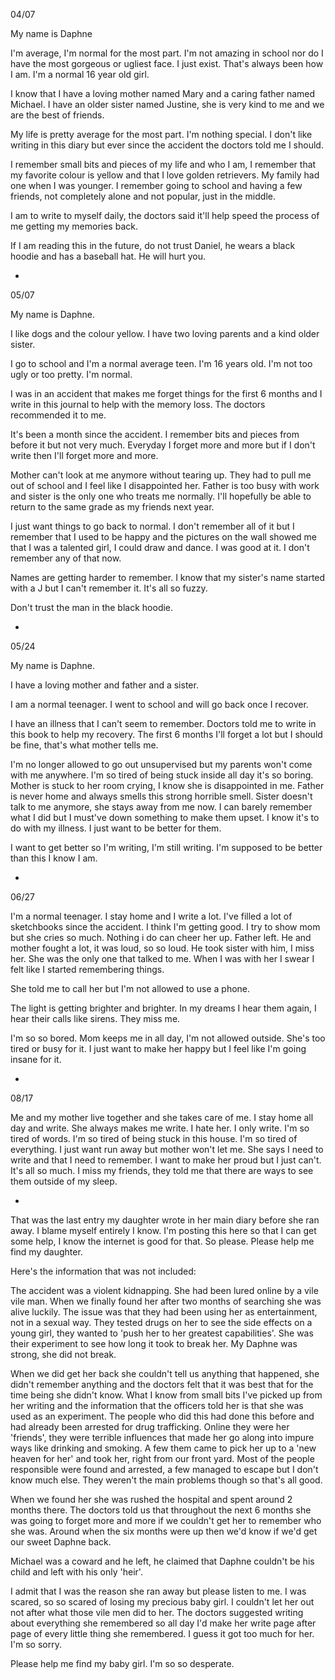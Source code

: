 04/07

My name is Daphne

I'm average, I'm normal for the most part. I'm not amazing in school nor do I have the most gorgeous or ugliest face. I just exist. That's always been how I am. I'm a normal 16 year old girl. 

I know that I have a loving mother named Mary and a caring father named Michael. I have an older sister named Justine, she is very kind to me and we are the best of friends.

My life is pretty average for the most part. I'm nothing special. I don't like writing in this diary but ever since the accident the doctors told me I should. 

I remember small bits and pieces of my life and who I am, I remember that my favorite colour is yellow and that I love golden retrievers. My family had one when I was younger. I remember going to school and having a few friends, not completely alone and not popular, just in the middle. 

I am to write to myself daily, the doctors said it'll help speed the process of me getting my memories back. 

If I am reading this in the future, do not trust Daniel, he wears a black hoodie and has a baseball hat. He will hurt you. 

-

05/07

My name is Daphne.

I like dogs and the colour yellow. I have two loving parents and a kind older sister. 

I go to school and I'm a normal average teen. I'm 16 years old. I'm not too ugly or too pretty. I'm normal. 

I was in an accident that makes me forget things for the first 6 months and I write in this journal to help with the memory loss. The doctors recommended it to me. 

It's been a month since the accident. I remember bits and pieces from before it but not very much. Everyday I forget more and more but if I don't write then I'll forget more and more. 

Mother can't look at me anymore without tearing up. They had to pull me out of school and I feel like I disappointed her. Father is too busy with work and sister is the only one who treats me normally. I'll hopefully be able to return to the same grade as my friends next year. 

I just want things to go back to normal. I don't remember all of it but I remember that I used to be happy and the pictures on the wall showed me that I was a talented girl, I could draw and dance. I was good at it. I don't remember any of that now.

Names are getting harder to remember. I know that my sister's name started with a J but I can't remember it. It's all so fuzzy. 

Don't trust the man in the black hoodie. 

-

05/24

My name is Daphne.

I have a loving mother and father and a sister.

I am a normal teenager. I went to school and will go back once I recover.

I have an illness that I can't seem to remember. Doctors told me to write in this book to help my recovery. The first 6 months I'll forget a lot but I should be fine, that's what mother tells me. 

I'm no longer allowed to go out unsupervised but my parents won't come with me anywhere. I'm so tired of being stuck inside all day it's so boring. Mother is stuck to her room crying, I know she is disappointed in me. Father is never home and always smells this strong horrible smell. Sister doesn't talk to me anymore, she stays away from me now. I can barely remember what I did but I must've down something to make them upset. I know it's to do with my illness. I just want to be better for them. 

I want to get better so I'm writing, I'm still writing. I'm supposed to be better than this I know I am.

-

06/27

I'm a normal teenager. I stay home and I write a lot. I've filled a lot of sketchbooks since the accident. I think I'm getting good. I try to show mom but she cries so much. Nothing i do can cheer her up. Father left. He and mother fought a lot, it was loud, so so loud. He took sister with him, I miss her. She was the only one that talked to me. When I was with her I swear I felt like I started remembering things. 

She told me to call her but I'm not allowed to use a phone. 

The light is getting brighter and brighter. In my dreams I hear them again, I hear their calls like sirens. They miss me. 

I'm so so bored. Mom keeps me in all day, I'm not allowed outside. She's too tired or busy for it. I just want to make her happy but I feel like I'm going insane for it. 

-

08/17

Me and my mother live together and she takes care of me. I stay home all day and write. She always makes me write. I hate her. I only write. I'm so tired of words. I'm so tired of being stuck in this house. I'm so tired of everything. I just want run away but mother won't let me. She says I need to write and that I need to remember. I want to make her proud but I just can't. It's all so much. I miss my friends, they told me that there are ways to see them outside of my sleep. 

-

That was the last entry my daughter wrote in her main diary before she ran away. I blame myself entirely I know. I'm posting this here so that I can get some help, I know the internet is good for that. So please. Please help me find my daughter. 

Here's the information that was not included:

The accident was a violent kidnapping. She had been lured online by a vile vile man. When we finally found her after two months of searching she was alive luckily. The issue was that they had been using her as entertainment, not in a sexual way. They tested drugs on her to see the side effects on a young girl, they wanted to 'push her to her greatest capabilities'. She was their experiment to see how long it took to break her. My Daphne was strong, she did not break. 

When we did get her back she couldn't tell us anything that happened, she didn't remember anything and the doctors felt that it was best that for the time being she didn't know. What I know from small bits I've picked up from her writing and the information that the officers told her is that she was used as an experiment. The people who did this had done this before and had already been arrested for drug trafficking. Online they were her 'friends', they were terrible influences that made her go along into impure ways like drinking and smoking. A few them came to pick her up to a 'new heaven for her' and took her, right from our front yard. Most of the people responsible were found and arrested, a few managed to escape but I don't know much else. They weren't the main problems though so that's all good. 

When we found her she was rushed the hospital and spent around 2 months there. The doctors told us that throughout the next 6 months she was going to forget more and more if we couldn't get her to remember who she was. Around when the six months were up then we'd know if we'd get our sweet Daphne back. 

Michael was a coward and he left, he claimed that Daphne couldn't be his child and left with his only 'heir'.

I admit that I was the reason she ran away but please listen to me. I was scared, so so scared of losing my precious baby girl. I couldn't let her out not after what those vile men did to her. The doctors suggested writing about everything she remembered so all day I'd make her write page after page of every little thing she remembered. I guess it got too much for her. I'm so sorry. 

Please help me find my baby girl. I'm so so desperate.